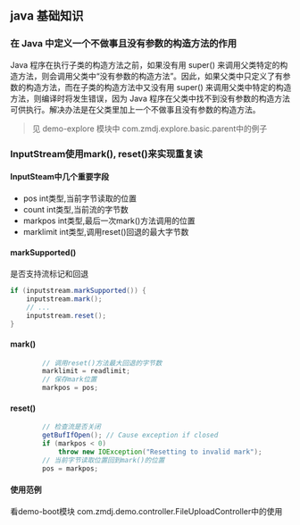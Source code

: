 ## java 基础知识

### 在 Java 中定义一个不做事且没有参数的构造方法的作用
Java 程序在执行子类的构造方法之前，如果没有用 super() 来调用父类特定的构造方法，则会调用父类中“没有参数的构造方法”。因此，如果父类中只定义了有参数的构造方法，而在子类的构造方法中又没有用 super() 来调用父类中特定的构造方法，则编译时将发生错误，因为 Java 程序在父类中找不到没有参数的构造方法可供执行。解决办法是在父类里加上一个不做事且没有参数的构造方法。 　
> 见 demo-explore 模块中 com.zmdj.explore.basic.parent中的例子

### InputStream使用mark(), reset()来实现重复读
#### InputSteam中几个重要字段
* pos 
int类型,当前字节读取的位置
* count
int类型,当前流的字节数
* markpos
int类型,最后一次mark()方法调用的位置
* marklimit
int类型,调用reset()回退的最大字节数
#### markSupported()
是否支持流标记和回退
```java
if (inputstream.markSupported()) {
    inputstream.mark();
    // ...
    inputstream.reset();
}
```

#### mark()
```java
        // 调用reset()方法最大回退的字节数
        marklimit = readlimit;
        // 保存mark位置
        markpos = pos;
```
#### reset()
```java
        // 检查流是否关闭
        getBufIfOpen(); // Cause exception if closed
        if (markpos < 0)
            throw new IOException("Resetting to invalid mark");
        // 当前字节读取位置回到mark()的位置
        pos = markpos;
```
#### 使用范例
看demo-boot模块 com.zmdj.demo.controller.FileUploadController中的使用